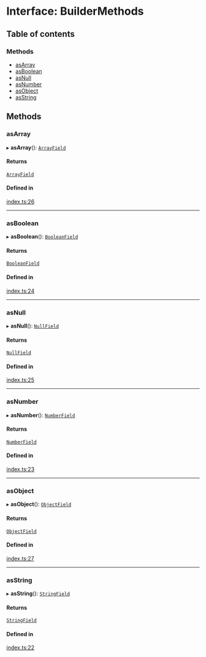 # Interface: BuilderMethods

## Table of contents

### Methods

- [asArray](buildermethods.md#asarray)
- [asBoolean](buildermethods.md#asboolean)
- [asNull](buildermethods.md#asnull)
- [asNumber](buildermethods.md#asnumber)
- [asObject](buildermethods.md#asobject)
- [asString](buildermethods.md#asstring)

## Methods

### asArray

▸ **asArray**(): [`ArrayField`](../classes/arrayfield.md)

#### Returns

[`ArrayField`](../classes/arrayfield.md)

#### Defined in

[index.ts:26](https://github.com/k8ts/hydrographer/blob/main/src/index.ts#L26)

---

### asBoolean

▸ **asBoolean**(): [`BooleanField`](../classes/booleanfield.md)

#### Returns

[`BooleanField`](../classes/booleanfield.md)

#### Defined in

[index.ts:24](https://github.com/k8ts/hydrographer/blob/main/src/index.ts#L24)

---

### asNull

▸ **asNull**(): [`NullField`](../classes/nullfield.md)

#### Returns

[`NullField`](../classes/nullfield.md)

#### Defined in

[index.ts:25](https://github.com/k8ts/hydrographer/blob/main/src/index.ts#L25)

---

### asNumber

▸ **asNumber**(): [`NumberField`](../classes/numberfield.md)

#### Returns

[`NumberField`](../classes/numberfield.md)

#### Defined in

[index.ts:23](https://github.com/k8ts/hydrographer/blob/main/src/index.ts#L23)

---

### asObject

▸ **asObject**(): [`ObjectField`](../classes/objectfield.md)

#### Returns

[`ObjectField`](../classes/objectfield.md)

#### Defined in

[index.ts:27](https://github.com/k8ts/hydrographer/blob/main/src/index.ts#L27)

---

### asString

▸ **asString**(): [`StringField`](../classes/stringfield.md)

#### Returns

[`StringField`](../classes/stringfield.md)

#### Defined in

[index.ts:22](https://github.com/k8ts/hydrographer/blob/main/src/index.ts#L22)
